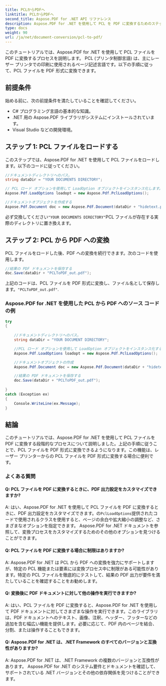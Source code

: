 ```yaml
---
title: PCLからPDFへ
linktitle: PCLからPDFへ
second_title: Aspose.PDF for .NET API リファレンス
description: Aspose.PDF for .NET を使用して PCL を PDF に変換するためのステップバイステップ ガイド。
type: docs
weight: 90
url: /ja/net/document-conversion/pcl-to-pdf/
---
```

このチュートリアルでは、Aspose.PDF for .NET を使用して PCL ファイルを PDF に変換するプロセスを説明します。 PCL (プリンタ制御言語) は、主にレーザー プリンタでの印刷に使用されるページ記述言語です。以下の手順に従って、PCL ファイルを PDF 形式に変換できます。

## 前提条件
始める前に、次の前提条件を満たしていることを確認してください。

- C# プログラミング言語の基本的な知識。
- .NET 用の Aspose.PDF ライブラリがシステムにインストールされています。
- Visual Studio などの開発環境。

## ステップ 1: PCL ファイルをロードする
このステップでは、Aspose.PDF for .NET を使用して PCL ファイルをロードします。以下のコードに従ってください。

```csharp
//ドキュメントディレクトリへのパス。
string dataDir = "YOUR DOCUMENTS DIRECTORY";

// PCL ロード オプションを使用して LoadOption オブジェクトをインスタンス化します。
Aspose.Pdf.LoadOptions loadopt = new Aspose.Pdf.PclLoadOptions();

//ドキュメントオブジェクトを作成する
Aspose.Pdf.Document doc = new Aspose.Pdf.Document(dataDir + "hidetext.pcl", loadopt);
```

必ず交換してください`"YOUR DOCUMENTS DIRECTORY"`PCL ファイルが存在する実際のディレクトリに置き換えます。

## ステップ 2: PCL から PDF への変換
PCL ファイルをロードした後、PDF への変換を続行できます。次のコードを使用します。

```csharp
//結果の PDF ドキュメントを保存する
doc.Save(dataDir + "PCLToPDF_out.pdf");
```

上記のコードは、PCL ファイルを PDF 形式に変換し、ファイル名として保存します。`"PCLToPDF_out.pdf"`.

### Aspose.PDF for .NET を使用した PCL から PDF へのソース コードの例

```csharp
try
{
	
	//ドキュメントディレクトリへのパス。
	string dataDir = "YOUR DOCUMENT DIRECTORY";

	//PCL ロード オプションを使用して LoadOption オブジェクトをインスタンス化する
	Aspose.Pdf.LoadOptions loadopt = new Aspose.Pdf.PclLoadOptions();

	//ドキュメントオブジェクトの作成
	Aspose.Pdf.Document doc = new Aspose.Pdf.Document(dataDir + "hidetext.pcl", loadopt);

	//結果の PDF ドキュメントを保存する
	doc.Save(dataDir + "PCLToPDF_out.pdf");
	
}
catch (Exception ex)
{
	Console.WriteLine(ex.Message);
}
```

## 結論
このチュートリアルでは、Aspose.PDF for .NET を使用して PCL ファイルを PDF に変換する段階的なプロセスについて説明しました。上記の手順に従うことで、PCL ファイルを PDF 形式に変換できるようになります。この機能は、レーザー プリンターからの PCL ファイルを PDF 形式に変換する場合に便利です。

### よくある質問

#### Q: PCL ファイルを PDF に変換するときに、PDF 出力設定をカスタマイズできますか?

 A: はい、Aspose.PDF for .NET を使用して PCL ファイルを PDF に変換するときに、PDF 出力設定をカスタマイズできます。の`PclLoadOptions`提供されたコードで使用されるクラスを使用すると、ページの余白や拡大縮小の調整など、さまざまなオプションを指定できます。 Aspose.PDF for .NET ドキュメントを参照して、変換プロセスをカスタマイズするためのその他のオプションを見つけることができます。

#### Q: PCL ファイルを PDF に変換する場合に制限はありますか?

A: Aspose.PDF for .NET は PCL から PDF への変換を強力にサポートしますが、特定の PCL 機能または要素には変換プロセス中に制限がある可能性があります。特定の PCL ファイルを徹底的にテストして、結果の PDF 出力が要件を満たしていることを確認することをお勧めします。

#### Q: 変換後に PDF ドキュメントに対して他の操作を実行できますか?

A: はい、PCL ファイルを PDF に変換すると、Aspose.PDF for .NET を使用して PDF ドキュメントに対してさまざまな操作を実行できます。このライブラリは、PDF ドキュメントへのテキスト、画像、注釈、ヘッダー、フッターなどの追加を含む幅広い機能を提供します。必要に応じて、PDF 内のページを結合、分割、または操作することもできます。

#### Q: Aspose.PDF for .NET は、.NET Framework のすべてのバージョンと互換性がありますか?

A: Aspose.PDF for .NET は、.NET Framework の複数のバージョンと互換性があります。 Aspose.PDF for .NET のシステム要件とドキュメントを確認して、サポートされている .NET バージョンとその他の依存関係を見つけることができます。